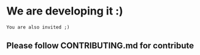# We are developing it :)

`You are also invited ;)`

## Please follow CONTRIBUTING.md for contribute

